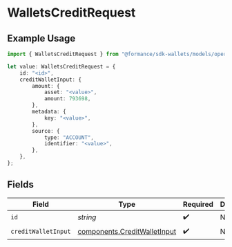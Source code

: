 # WalletsCreditRequest

## Example Usage

```typescript
import { WalletsCreditRequest } from "@formance/sdk-wallets/models/operations";

let value: WalletsCreditRequest = {
    id: "<id>",
    creditWalletInput: {
        amount: {
            asset: "<value>",
            amount: 793698,
        },
        metadata: {
            key: "<value>",
        },
        source: {
            type: "ACCOUNT",
            identifier: "<value>",
        },
    },
};
```

## Fields

| Field                                                                        | Type                                                                         | Required                                                                     | Description                                                                  |
| ---------------------------------------------------------------------------- | ---------------------------------------------------------------------------- | ---------------------------------------------------------------------------- | ---------------------------------------------------------------------------- |
| `id`                                                                         | *string*                                                                     | :heavy_check_mark:                                                           | N/A                                                                          |
| `creditWalletInput`                                                          | [components.CreditWalletInput](../../models/components/creditwalletinput.md) | :heavy_check_mark:                                                           | N/A                                                                          |
